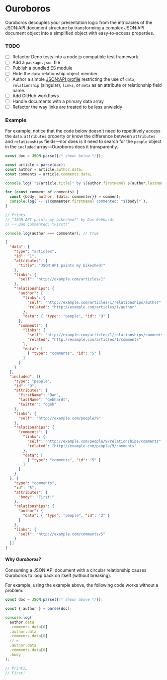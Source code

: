 # Ouroboros

Ouroboros decouples your presentation logic from the intricacies of the JSON:API document structure by transforming a complex JSON:API document object into a simplified object with easy-to-access properties.

### TODO

- [ ] Refactor Deno tests into a node.js compatible test framework.
- [ ] Add a `package.json` file
- [ ] Publish a bundled ES module
- [ ] Elide the `data` relationship object member
- [ ] Author a simple [JSON:API profile][profiles] restricting the use of `data`, `relationship` (singular), `links`, or `meta` as an attribute or relationship field name.
- [ ] Add GitHub workflows
- [ ] Handle documents with a primary data array
- [ ] Refactor the way links are treated to be less unwieldy

[profiles]: https://jsonapi.org/extensions/#existing-profiles

### Example

For example, notice that the code below doesn't need to repetitively access the `data.attributes` property or know the difference between `attributes` and `relationships` fields—nor does is it need to search for the `people` object in the `included` array—Ouroboros does it transparently.

```js
const doc = JSON.parse({/* shown below */});

const article = parse(doc);
const author = article.author.data;
const comments = article.comments.data;

console.log(`"${article.title}" by ${author.firstName} ${author.lastName}`);

for (const comment of comments) {
  const {body, author: {data: commenter}} = comment;
  console.log(`-- ${commenter.firstName} commented: "${body}"`);
}

// Prints…
// "JSON:API paints my bikeshed!" by Dan Gebhardt
// -- Dan commented: "First!"

console.log(author === commenter); // true
```

```json
{
  "data": {
    "type": "articles",
    "id": "1",
    "attributes": {
      "title": "JSON:API paints my bikeshed!"
    },
    "links": {
      "self": "http://example.com/articles/1"
    },
    "relationships": {
      "author": {
        "links": {
          "self": "http://example.com/articles/1/relationships/author",
          "related": "http://example.com/articles/1/author"
        },
        "data": { "type": "people", "id": "9" }
      },
      "comments": {
        "links": {
          "self": "http://example.com/articles/1/relationships/comments",
          "related": "http://example.com/articles/1/comments"
        },
        "data": [
          { "type": "comments", "id": "5" }
        ]
      }
    }
  },
  "included": [{
    "type": "people",
    "id": "9",
    "attributes": {
      "firstName": "Dan",
      "lastName": "Gebhardt",
      "twitter": "dgeb"
    },
    "links": {
      "self": "http://example.com/people/9"
    },
    "relationships": {
      "comments": {
        "links": {
          "self": "http://example.com/people/9/relationships/comments",
          "related": "http://example.com/people/9/comments"
        },
        "data": [
          { "type": "comments", "id": "5" }
        ]
      }
    }
  }, {
    "type": "comments",
    "id": "5",
    "attributes": {
      "body": "First!"
    },
    "relationships": {
      "author": {
        "data": { "type": "people", "id": "2" }
      }
    },
    "links": {
      "self": "http://example.com/comments/5"
    }
  }]
}
```

#### Why _Ouroboros_?

Consuming a JSON:API document with a circular relationship causes Ouroboros to loop back on itself (without breaking).

For example, using the example above, the following code works without a problem:

```js
const doc = JSON.parse({/* shown above */});

const { author } = parse(doc);

console.log(
  author.data
  .comments.data[0]
  .author.data
  .comments.data[0]
  // ∞
  .author.data
  .comments.data[0]
  .body
);

// Prints…
// First!
```
